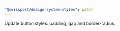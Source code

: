 ```yaml
---
"@swisspost/design-system-styles": patch
---
```


Update button styles: padding, gap and border-radius.
